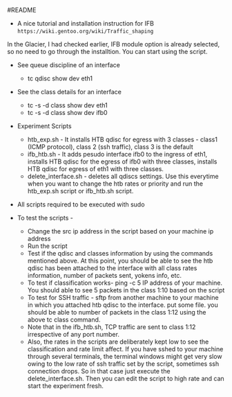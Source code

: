 #README

* A nice tutorial and installation instruction for IFB
`https://wiki.gentoo.org/wiki/Traffic_shaping`

In the Glacier, I had checked earlier, IFB module option is already selected, so no need to go through the installtion. You can start using the script. 

* See queue discipline of an interface
	* tc qdisc show dev eth1
* See the class details for an interface
	* tc -s -d class show dev eth1
	* tc -s -d class show dev ifb0
* Experiment Scripts

	* htb_exp.sh - It installs HTB qdisc for egress with 3 classes - class1 (ICMP protocol), class 2 (ssh traffic), class 3 is the default
	* ifb_htb.sh - It adds pesudo interface ifb0 to the ingress of eth1, installs HTB qdisc for the egress of ifb0 with three classes,
	installs HTB qdisc for egress of eth1 with three classes.
	* delete_interface.sh - deletes all qdiscs settings. Use this everytime when you want to change the htb rates or priority and run the htb_exp.sh script or ifb_htb.sh script.   

* All scripts required to be executed with sudo

* To test the scripts - 

	* Change the src ip address in the script based on your machine ip address
	* Run the script
	* Test if the qdisc and classes information by using the commands mentioned above.	At this point,
	you should be able to see the htb qdisc has been attached to the interface with all class rates information,
	number of packets sent, yokens info, etc.
	* To test if classification works- ping -c 5 IP address of your machine. You should able to see 5 packets in the class 1:10 based on the script
	* To test for SSH traffic - sftp from another machine to your machine in which you attached htb qdisc to the interface. put some file. you should be able to number of packets in the class 1:12 using the above tc class command.
	* Note that in the ifb_htb.sh, TCP traffic are sent to class 1:12 irrespective of any port number.
	* Also, the rates in the scripts are deliberately kept low to see the classification and rate limit affect.
	If you have sshed to your machine through several terminals,
	the terminal windows might get very slow owing to the low rate of ssh traffic set by the script,
	sometimes ssh connection drops. So in that case just execute the delete_interface.sh.
	Then you can edit the script to high rate and can start the experiment fresh.
   


